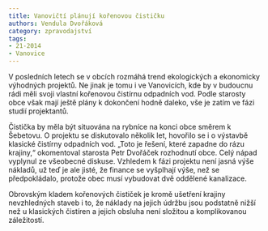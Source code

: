 ```yaml
---
title: Vanovičtí plánují kořenovou čističku
authors: Vendula Dvořáková
category: zpravodajství
tags: 
- 21-2014
- Vanovice
---
```

V posledních letech se v obcích rozmáhá trend ekologických a ekonomicky výhodných projektů. Ne jinak je tomu i ve Vanovicích, kde by v budoucnu rádi měli svoji vlastní kořenovou čistírnu odpadních vod. Podle starosty obce však mají ještě plány k dokončení hodně daleko, vše je zatím ve fázi studií projektantů. 

Čistička by měla být situována na rybníce na konci obce směrem k Šebetovu. O projektu se diskutovalo několik let, hovořilo se i o výstavbě klasické čistírny odpadních vod. „Toto je řešení, které zapadne do rázu krajiny,“ okomentoval starosta Petr Dvořáček rozhodnutí obce. Celý nápad vyplynul ze všeobecné diskuse. Vzhledem k fázi projektu není jasná výše nákladů, už teď je ale jisté, že finance se vyšplhají výše, než se předpokládalo, protože obec musí vybudovat dvě oddělené kanalizace.

Obrovským kladem kořenových čističek je kromě ušetření krajiny nevzhledných staveb i to, že náklady na jejich údržbu jsou podstatně nižší než u klasických čistíren a jejich obsluha není složitou a komplikovanou záležitostí.

